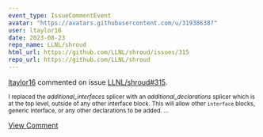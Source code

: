 ```yaml
---
event_type: IssueCommentEvent
avatar: "https://avatars.githubusercontent.com/u/31938638?"
user: ltaylor16
date: 2023-08-23
repo_name: LLNL/shroud
html_url: https://github.com/LLNL/shroud/issues/315
repo_url: https://github.com/LLNL/shroud
---
```


<a href='https://github.com/ltaylor16' target='_blank'>ltaylor16</a> commented on issue <a href='https://github.com/LLNL/shroud/issues/315' target='_blank'>LLNL/shroud#315</a>.

<small>I replaced the *additional_interfaces* splicer with an *additional_declarations* splicer which is at the top level, outside of any other interface block.  This will allow other ``interface`` blocks, generic interface, or any other declarations to be added....</small>

<a href='https://github.com/LLNL/shroud/issues/315' target='_blank'>View Comment</a>